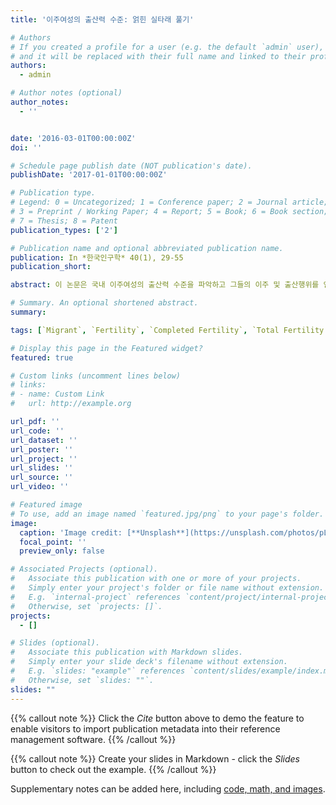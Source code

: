 ```yaml
---
title: '이주여성의 출산력 수준: 얽힌 실타래 풀기'

# Authors
# If you created a profile for a user (e.g. the default `admin` user), write the username (folder name) here
# and it will be replaced with their full name and linked to their profile.
authors:
  - admin

# Author notes (optional)
author_notes:
  - ''


date: '2016-03-01T00:00:00Z'
doi: ''

# Schedule page publish date (NOT publication's date).
publishDate: '2017-01-01T00:00:00Z'

# Publication type.
# Legend: 0 = Uncategorized; 1 = Conference paper; 2 = Journal article;
# 3 = Preprint / Working Paper; 4 = Report; 5 = Book; 6 = Book section;
# 7 = Thesis; 8 = Patent
publication_types: ['2']

# Publication name and optional abbreviated publication name.
publication: In *한국인구학* 40(1), 29-55
publication_short:

abstract: 이 논문은 국내 이주여성의 출산력 수준을 파악하고 그들의 이주 및 출산행위를 인구학적 관점에서 이해하기 위한 것이다. 이를 위해 2010년 인구주택총조사 1% 표본자료에 동거자녀추정법(own-children method)을 적용하여 해외출생여성과 국내출생여성의 완결출산력 및 합계출산율을 추정하고, 이주여성의 입국 전후 초혼 및 출산시기를 분석한다. 분석결과 해외출생여성은 국내출생여성에 비해 상대적으로 낮은 완결출산력을 보이지만, 반대로 매우 높은 합계출산율을 갖는 것으로 나타났다. 또한 이 같은 모순적 상황은 이주과정의 선별성과 이주 후 차별적인 출산행위에 의한 것으로 나타났다. 이주여성 중 다수를 차지하는 결혼이주여성의 경우 입국 후 수년 내 출산하면서 출산율 상승뿐 아니라, 템포효과를 유발하여 합계출산율을 실제보다 과대추정하게 만든다. 반면 30대 중반 이후에 입국하는 여성들은 상대적으로 입국 전 혼인경험이 있는 경우가 많음에도 불구하고, 무자녀 비중이 높고 입국 후 출산하는 비율 역시 낮아 해당 집단 전체의 완결출산력을 낮추고 있다. 이 논문의 결과는 국내 이주여성의 선별성과 그들 특유의 출산행위 및 템포효과를 조명함과 동시에, 이주여성의 출산행위가 연령이나 이주목적에 따라 차별화되고 있음을 제시하고 있다.

# Summary. An optional shortened abstract.
summary: 

tags: [`Migrant`, `Fertility`, `Completed Fertility`, `Total Fertility Rate`, `Own-Children Method`, `Tempo Effect`]

# Display this page in the Featured widget?
featured: true

# Custom links (uncomment lines below)
# links:
# - name: Custom Link
#   url: http://example.org

url_pdf: ''
url_code: ''
url_dataset: ''
url_poster: ''
url_project: ''
url_slides: ''
url_source: ''
url_video: ''

# Featured image
# To use, add an image named `featured.jpg/png` to your page's folder.
image:
  caption: 'Image credit: [**Unsplash**](https://unsplash.com/photos/pLCdAaMFLTE)'
  focal_point: ''
  preview_only: false

# Associated Projects (optional).
#   Associate this publication with one or more of your projects.
#   Simply enter your project's folder or file name without extension.
#   E.g. `internal-project` references `content/project/internal-project/index.md`.
#   Otherwise, set `projects: []`.
projects:
  - []

# Slides (optional).
#   Associate this publication with Markdown slides.
#   Simply enter your slide deck's filename without extension.
#   E.g. `slides: "example"` references `content/slides/example/index.md`.
#   Otherwise, set `slides: ""`.
slides: ""
---
```


{{% callout note %}}
Click the _Cite_ button above to demo the feature to enable visitors to import publication metadata into their reference management software.
{{% /callout %}}

{{% callout note %}}
Create your slides in Markdown - click the _Slides_ button to check out the example.
{{% /callout %}}

Supplementary notes can be added here, including [code, math, and images](https://wowchemy.com/docs/writing-markdown-latex/).
